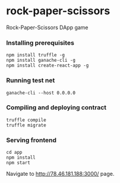 # rock-paper-scissors
Rock-Paper-Scissors DApp game

### Installing prerequisites

```
npm install truffle -g
npm install ganache-cli -g
npm install create-react-app -g
```

### Running test net

```
ganache-cli --host 0.0.0.0
```

### Compiling and deploying contract

```
truffle compile
truffle migrate
```

### Serving frontend

```
cd app
npm install
npm start
```

Navigate to http://78.46.181.188:3000/ page.

